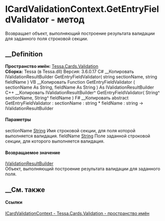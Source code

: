 # ICardValidationContext.GetEntryFieldValidator - метод
Возвращает объект, выполняющий построение результата валидации для заданного
поля строковой секции.
##  __Definition
 **Пространство имён:** [Tessa.Cards.Validation](N_Tessa_Cards_Validation.htm)  
 **Сборка:** Tessa (в Tessa.dll) Версия: 3.6.0.17
C# __Копировать
     IValidationResultBuilder GetEntryFieldValidator(
    	string sectionName,
    	string fieldName
    )
VB __Копировать
     Function GetEntryFieldValidator ( 
    	sectionName As String,
    	fieldName As String
    ) As IValidationResultBuilder
C++ __Копировать
    IValidationResultBuilder^ GetEntryFieldValidator(
    	String^ sectionName, 
    	String^ fieldName
    )
F# __Копировать
     abstract GetEntryFieldValidator : 
            sectionName : string * 
            fieldName : string -> IValidationResultBuilder 
#### Параметры
sectionName [String](https://learn.microsoft.com/dotnet/api/system.string)
    Имя строковой секции, для поля которой выполняется валидация.
fieldName [String](https://learn.microsoft.com/dotnet/api/system.string)
    Поле заданной строковой секции, для которого выполняется валидация.
#### Возвращаемое значение
[IValidationResultBuilder](T_Tessa_Platform_Validation_IValidationResultBuilder.htm)  
Объект, выполняющий построение результата валидации для заданного поля.
##  __См. также
#### Ссылки
[ICardValidationContext -
](T_Tessa_Cards_Validation_ICardValidationContext.htm)
[Tessa.Cards.Validation - пространство имён](N_Tessa_Cards_Validation.htm)
